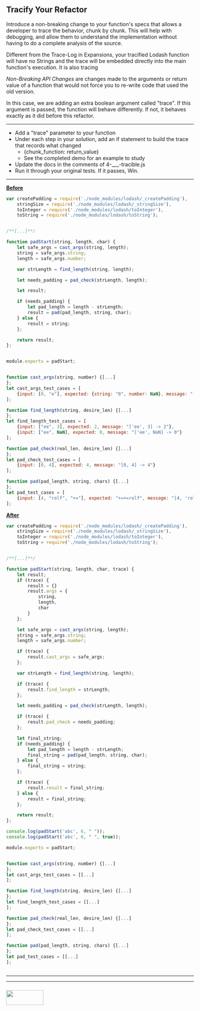 ## Tracify Your Refactor

Introduce a non-breaking change to your function's specs that allows a developer to trace the behavior, chunk by chunk.  This will help with debugging, and allow them to understand the implementation without having to do a complete analysis of the source.

Different from the Trace-Log in Expansions, your tracified Lodash function will have no Strings and the trace will be embedded directly into the main function's execution.  It is also tracing  

_Non-Breaking API Changes_ are changes made to the arguments or return value of a function that would not force you to re-write code that used the old version.

In this case, we are adding an extra boolean argument called "trace". If this argument is passed, the function will behave differently.  If not, it behaves exactly as it did before this refactor.

___

* Add a "trace" parameter to your function
* Under each step in your solution, add an if statement to build the trace that records what changed
    * {chunk_function: return_value}
    * See the completed demo for an example to study
* Update the docs in the comments of 4-___-tracible.js
* Run it through your original tests. If it passes, Win.

---

[__Before__](https://github.com/elewa-academy/reading-padStart/blob/master/3-padStart-refactor.js)

```js
var createPadding = require('./node_modules/lodash/_createPadding'),
    stringSize = require('./node_modules/lodash/_stringSize'),
    toInteger = require('./node_modules/lodash/toInteger'),
    toString = require('./node_modules/lodash/toString');


/**[...]**/

function padStart(string, length, char) {
	let safe_args = cast_args(string, length);
	string = safe_args.string;
	length = safe_args.number;

	var strLength = find_length(string, length); 

	let needs_padding = pad_check(strLength, length);

	let result;

	if (needs_padding) {
		let pad_length = length - strLength;
		result = pad(pad_length, string, char);
	} else { 
		result = string;
	};

	return result;
};


module.exports = padStart;


function cast_args(string, number) {[...]
};
let cast_args_test_cases = [
	{input: [0, "e"], expected: {string: "0", number: NaN}, message: "[0, 'e'] -> {string: '0', number: NaN}"}
];

function find_length(string, desire_len) {[...]
};
let find_length_test_cases = [
	{input: ["ee", 3], expected: 2, message: "['ee', 3] -> 2"},
	{input: ["ee", NaN], expected: 0, message: "['ee', NaN] -> 0"}
];

function pad_check(real_len, desire_len) {[...]
};
let pad_check_test_cases = [
	{input: [0, 4], expected: 4, message: "[0, 4] -> 4"}
];

function pad(pad_length, string, chars) {[...]
};
let pad_test_cases = [
	{input: [4, "rolf", "+="], expected: "+=+=rolf", message: "[4, 'rolf', '+='] -> '+=+=rolf'"}
];
```

[__After__](https://github.com/elewa-academy/reading-padStart/blob/master/4-padStart-tracible.js)
```js
var createPadding = require('./node_modules/lodash/_createPadding'),
    stringSize = require('./node_modules/lodash/_stringSize'),
    toInteger = require('./node_modules/lodash/toInteger'),
    toString = require('./node_modules/lodash/toString');


/**[...]**/

function padStart(string, length, char, trace) {
	let result;
	if (trace) {
		result = {}
		result.args = {
			string,
			length,
			char
		}
	};

	let safe_args = cast_args(string, length);
	string = safe_args.string;
	length = safe_args.number;

	if (trace) {
		result.cast_args = safe_args;
	};

	var strLength = find_length(string, length); 

	if (trace) {
		result.find_length = strLength;
	};

	let needs_padding = pad_check(strLength, length);

	if (trace) {
		result.pad_check = needs_padding;
	};

	let final_string;
	if (needs_padding) {
		let pad_length = length - strLength;
		final_string = pad(pad_length, string, char);
	} else { 
		final_string = string;
	};

	if (trace) {
		result.result = final_string;
	} else {
		result = final_string;
	};

	return result;
};

console.log(padStart('abc', 6, " "));
console.log(padStart('abc', 6, " ", true));

module.exports = padStart;


function cast_args(string, number) {[...]
};
let cast_args_test_cases = [[...]
];

function find_length(string, desire_len) {[...]
};
let find_length_test_cases = [[...]
];

function pad_check(real_len, desire_len) {[...]
};
let pad_check_test_cases = [[...]
];

function pad(pad_length, string, chars) {[...]
};
let pad_test_cases = [[...]
];



```




___
___
### <a href="http://elewa.education/blog" target="_blank"><img src="https://user-images.githubusercontent.com/18554853/34921062-506450ae-f97d-11e7-875f-6feeb26ad72d.png" width="100" height="40"/></a>
